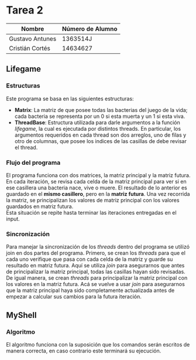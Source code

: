 # Tarea 2

| Nombre          | Número de Alumno |
|-----------------|------------------|
| Gustavo Antunes | 1363514J         |
| Cristián Cortés | 14634627         |

## Lifegame

### Estructuras
Este programa se basa en las siguientes estructuras:
* **Matrix**: La matriz de que posee todas las bacterias del juego de la vida; cada bacteria se representa por un 0 si esta muerta y un 1 si esta viva.
* **ThreadBase**: Estructura utilizada para darle argumentos a la función _lifegame_, la cual es ejecutada por distintos threads. En particular, los argumentos requeridos en cada thread son dos arreglos, uno de filas y otro de columnas, que posee los indices de las casillas de debe revisar el thread.

### Flujo del programa
El programa funciona con dos matrices, la matriz principal y la matriz futura. En cada iteración, se revisa cada celda de la matriz principal para ver si en ese casillera una bacteria nace, vive o muere. El resultado de lo anterior es guardado en el **mismo casillero**, pero en la **matriz futura**. Una vez recorrida la matriz, se principalizan los valores de matriz principal con los valores guardados en matriz futura.\
Esta situación se repite hasta terminar las iteraciones entregadas en el input.

### Sincronización
Para manejar la sincronización de los _threads_ dentro del programa se utilizó join en dos partes del programa. Primero, se crean los *threads* para que el cada uno verifique que pasa con cada celda de la matriz y guarde su resultado en matriz futura. Aquí se utiliza *join* para asegurarnos que antes de principalizar la matriz principal, todas las casillas hayan sido revisadas. De igual manera, se crean *threads* para principalizar la matriz principal con los valores en la matriz futura. Acá se vuelve a usar *join* para asegurarnos que la matriz principal haya sido completamente actualizada antes de empezar a calcular sus cambios para la futura iteración.

## MyShell

### Algoritmo

El algoritmo funciona con la suposición que los comandos serán escritos de manera correcta, en caso contrario este terminará su ejecución.
